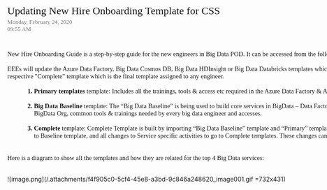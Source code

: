 

<div style='direction:ltr;border-width:100%'>

<div style='direction:ltr;margin-top:0in;margin-left:0in;width:12.177in'>

<div style='direction:ltr;margin-top:0in;margin-left:0in;width:5.1798in'>

<p style='margin:0in;font-family:"Calibri Light";font-size:18.0pt'>Updating New
Hire Onboarding Template for CSS</p>

</div>

<div style='direction:ltr;margin-top:.0388in;margin-left:0in;width:2.5826in'>

<p style='margin:0in;font-family:Calibri;font-size:10.0pt;color:#767676'>Monday,
February 24, 2020</p>

<p style='margin:0in;font-family:Calibri;font-size:10.0pt;color:#767676'>09:55
AM</p>

</div>

<div style='direction:ltr;margin-top:.4305in;margin-left:0in;width:12.177in'>

<p style='margin:0in'><span style='font-family:Calibri;font-size:11.0pt'>New
Hire Onboarding Guide is a step-by-step guide for the new engineers in Big Data POD. It can be accessed from the following location:&nbsp;</span><a href="https://onboard.talent.dynamics.com/project/018921"><span style='font-family:"Segoe UI VSS \(Regular\)";font-size:11.25pt;background:
white'>https://onboard.talent.dynamics.com/</span></a><span style='font-family:Calibri;font-size:
11.0pt'>&nbsp;</span></p>

<p style='margin:0in;font-family:Calibri;font-size:11.0pt'>&nbsp;</p>

<p style='margin:0in;font-family:Calibri;font-size:11.0pt'>EEEs will update the
Azure Data Factory, Big Data Cosmos DB, Big Data HDInsight or Big Data Databricks templates which will be merged with Big Data Baseline
template and pushed to the respective "Complete" template which is the final template
assigned to any engineer. </p>

<p style='margin:0in;font-family:Calibri;font-size:11.0pt'>&nbsp;</p>

<ol type="1" style='margin-left:.375in;direction:ltr;unicode-bidi:embed;
 margin-top:0in;margin-bottom:0in;font-family:Calibri;font-size:11.0pt;
 font-weight:bold;font-style:normal'>
 <li value="1" style='margin-top:0;margin-bottom:0;vertical-align:middle;
     font-weight:bold'><span style='font-family:Calibri;font-size:11.0pt;
     font-weight:bold;font-style:normal;font-weight:bold;font-family:Calibri;
     font-size:11.0pt'>Primary templates</span><span style='font-family:Calibri;
     font-size:11.0pt;font-weight:normal;font-style:normal;font-weight:normal;
     font-family:Calibri;font-size:11.0pt'> template: Includes all the
     trainings, tools &amp; access etc required in the Azure Data Factory &amp;
     Azure Data Movement Service. </span></li>
</ol>

<p style='margin:0in;margin-left:.375in;font-family:Calibri;font-size:11.0pt'>&nbsp;</p>

<ol type="1" style='margin-left:.375in;direction:ltr;unicode-bidi:embed;
 margin-top:0in;margin-bottom:0in;font-family:Calibri;font-size:11.0pt;
 font-weight:bold;font-style:normal'>
 <li value="2" style='margin-top:0;margin-bottom:0;vertical-align:middle;
     font-weight:bold'><span style='font-family:Calibri;font-size:11.0pt;
     font-weight:bold;font-style:normal;font-weight:bold;font-family:Calibri;
     font-size:11.0pt'>Big Data Baseline</span><span style='font-family:Calibri;
     font-size:11.0pt;font-weight:normal;font-style:normal;font-weight:normal;
     font-family:Calibri;font-size:11.0pt'> template: The “Big Data Baseline”
     is being used to build core services in BigData – Data Factory, HDI,
     Databricks, and Cosmos DB. It includes the details about the BigData Org,
     common tools &amp; trainings needed by every big data engineer and
     accesses.</span></li>
</ol>

<p style='margin:0in;margin-left:.375in;font-family:Calibri;font-size:11.0pt'>&nbsp;</p>

<ol type="1" style='margin-left:.375in;direction:ltr;unicode-bidi:embed;
 margin-top:0in;margin-bottom:0in;font-family:Calibri;font-size:11.0pt;
 font-weight:bold;font-style:normal'>
 <li value="3" style='margin-top:0;margin-bottom:0;vertical-align:middle;
     font-weight:bold'><span style='font-family:Calibri;font-size:11.0pt;
     font-weight:bold;font-style:normal;font-weight:bold;font-family:Calibri;
     font-size:11.0pt'>Complete</span><span style='font-family:Calibri;
     font-size:11.0pt;font-weight:normal;font-style:normal;font-weight:normal;
     font-family:Calibri;font-size:11.0pt'> template: Complete Template is built by
     importing “Big Data Baseline” template and “Primary” templates.
     We want all changes that are applicable to all Big Data engineers to go to
     Baseline template, and all changes to Service specific activities to go to
     Complete templates. These changes can then be pushed, and
     reflected to the Complete templates. </span></li>
</ol>

<p style='margin:0in;font-family:Calibri;font-size:11.0pt'>&nbsp;</p>

<p style='margin:0in;font-family:Calibri;font-size:11.0pt'>&nbsp;</p>

<p style='margin:0in;font-family:Calibri;font-size:11.0pt'>Here is a diagram to
show all the templates and how they are related for the top 4 Big Data
services:</p>

<p style='margin:0in;font-family:Calibri;font-size:11.0pt'>&nbsp;</p>

<p style='margin:0in;margin-left:.375in'>

![image.png](/.attachments/f4f905c0-5cf4-45e8-a3bd-9c846a248620_image001.gif =732x431)</p>

<p><cite style='margin:0in;font-family:Calibri;font-size:9.0pt;color:#595959'>&nbsp;</cite></p>

</div>

</div>

</div>

<div>



